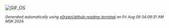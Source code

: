 <div align="justify">
<picture>
    <source media="(prefers-color-scheme: dark)" srcset="https://i.ibb.co/JBNQs1B/output-gif.gif">
    <source media="(prefers-color-scheme: light)" srcset="https://i.ibb.co/JBNQs1B/output-gif.gif">
    <img alt="GIF_OS" src="https://i.ibb.co/JBNQs1B/output-gif.gif">
</picture>

<sub><i>Generated automatically using [x0rzavi/github-readme-terminal](https://github.com/x0rzavi/github-readme-terminal) on Fri Aug 09 04:09:31 AM MSK 2024</i></sub>

</div>

<!-- Image deletion URL: https://ibb.co/DVNpRJV/023795f4633a462762576a7d74a34838 -->